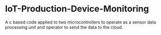 # IoT-Production-Device-Monitoring
A c based code applied to two microcontrollers to operate as a sensor data processing unit and operator to send the data to the cloud.
